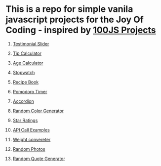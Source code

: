 


# This is a repo for simple vanila javascript projects for the Joy Of Coding - inspired by [100JS Projects](https://www.100jsprojects.com/projects)

1) [Testimonial Slider](https://github.com/vasanthgx/simple-js-projects/tree/main/projects/testimonial-slider)

2) [Tip Calculator](https://github.com/vasanthgx/simple-js-projects/tree/main/projects/tip-calculator)

3) [Age Calculator](https://github.com/vasanthgx/simple-js-projects/tree/main/projects/age-calculator)

4) [Stopwatch](https://github.com/vasanthgx/simple-js-projects/tree/main/projects/stopwatch)

5) [Recipe Book](https://github.com/vasanthgx/simple-js-projects/tree/main/projects/recipe-book)

6) [Pomodoro Timer](https://github.com/vasanthgx/simple-js-projects/tree/main/projects/pomodoro-timer)

7) [Accordion](https://github.com/vasanthgx/simple-js-projects/tree/main/projects/accordion)

8) [Random Color Generator](https://github.com/vasanthgx/simple-js-projects/tree/main/projects/random-color-generator)

9) [Star Ratings](https://github.com/vasanthgx/simple-js-projects/tree/main/projects/star-rating)

10) [API Call Examples](https://github.com/vasanthgx/simple-js-projects/tree/main/projects/api-call)

11) [Weight convereter](https://github.com/vasanthgx/simple-js-projects/tree/main/projects/weight-converter)
12) [Random Photos](https://github.com/vasanthgx/simple-js-projects/tree/main/projects/random-photos)
13) [Random Quote Generator](https://github.com/vasanthgx/simple-js-projects/tree/main/projects/random-quote-generator)







